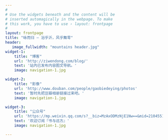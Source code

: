 ```yaml
---
#
# Use the widgets beneath and the content will be
# inserted automagically in the webpage. To make
# this work, you have to use › layout: frontpage
#
layout: frontpage
title: "咏而归 – 浴乎沂，风乎舞雩"
header:
   image_fullwidth: "mountains header.jpg"
widget-1:
    title: "博客"
    url: 'http://ziwendong.com/blog/'
    text: '站内已发布内容图文导航。'
    image: navigation-1.jpg

widget-2:
    title: "影像"
    url: 'http://www.douban.com/people/gaobiedeying/photos'
    text: '暂时先把豆瓣相册链接过来吧。'
    image: navigation-1.jpg

widget-3:
    title: "公众号"
    url: 'https://mp.weixin.qq.com/s?__biz=MzAxODMzNjE1Nw==&mid=210455186&idx=1&sn=c5dbe16c97251ec00b7c470ecd7c33dc&scene=1&srcid=0119L9oq4Wbsm6wPExT1TziY&pass_ticket=dQlfceA6Qoikv1xZAndfmektOLxyS8nMduzX%2BC%2B0lnaCBrUiv8Yfg4u%2Fw8t6OTmr#rd'
    text: '欢迎订阅『书与远方』'
    image: navigation-1.jpg

---
```

